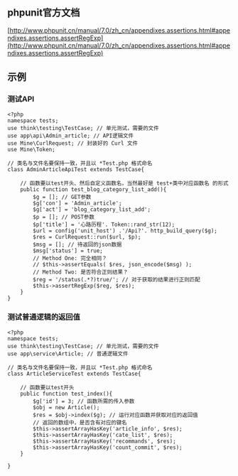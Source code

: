 ## phpunit官方文档
[http://www.phpunit.cn/manual/7.0/zh_cn/appendixes.assertions.html#appendixes.assertions.assertRegExp](http://www.phpunit.cn/manual/7.0/zh_cn/appendixes.assertions.html#appendixes.assertions.assertRegExp)  

## 示例
### 测试API

    <?php
    namespace tests;
    use think\testing\TestCase; // 单元测试，需要的文件 
    use app\api\Admin_article; // API逻辑文件
    use Mine\CurlRequest; // 封装好的 Curl 文件
    use Mine\Token;

    // 类名与文件名要保持一致，并且以 *Test.php 格式命名
    class AdminArticleApiTest extends TestCase{

        // 函数要以test开头、然后自定义函数名，当然最好是 test+类中对应函数名 的形式
        public function test_blog_category_list_add(){
            $g = []; // GET参数
            $g['con'] = 'Admin_article';
            $g['act'] = 'blog_category_list_add';
            $p = []; // POST参数 
            $p['title'] = '心路历程'. Token::rand_str(12);
            $url = config('unit_host') .'/Api?'. http_build_query($g);
            $res = CurlRequest::run($url, $p);
            $msg = []; // 待返回的json数据
            $msg['status'] = true;
            // Method One: 完全相同？
            // $this->assertEquals( $res, json_encode($msg) );
            // Method Two: 是否符合正则结果？
            $reg = '/status(.*?)true/'; // 对于获取的结果进行正则匹配
            $this->assertRegExp($reg, $res);
        }
    }

### 测试普通逻辑的返回值

    <?php
    namespace tests;
    use think\testing\TestCase; // 单元测试，需要的文件 
    use app\service\Article; // 普通逻辑文件

    // 类名与文件名要保持一致，并且以 *Test.php 格式命名
    class ArticleServiceTest extends TestCase{

        // 函数要以test开头
        public function test_index(){
            $g['id'] = 3; // 函数所需的传入参数
            $obj = new Article();
            $res = $obj->index($g); // 运行对应函数并获取对应的返回值
            // 返回的数组中，是否含有对应的键名
            $this->assertArrayHasKey('article_info', $res);
            $this->assertArrayHasKey('cate_list', $res);
            $this->assertArrayHasKey('recommands', $res);
            $this->assertArrayHasKey('count_commit', $res);
        }

    }